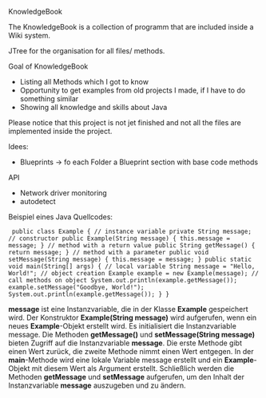 KnowledgeBook

The KnowledgeBook is a collection of programm that are included inside a Wiki system.

JTree for the organisation for all files/ methods.

Goal of KnowledgeBook
 - Listing all Methods which I got to know
 - Opportunity to get examples from old projects I made, if I have to do something similar
 - Showing all knowledge and skills about Java

Please notice that this project is not jet finished and not all the files are implemented inside the project. 


Idees:
- Blueprints -> fo each Folder a Blueprint section with base code methods

API
 - Network driver monitoring
 - autodetect
 
 
 
 Beispiel eines Java Quellcodes:
 
` public class Example {
  // instance variable
  private String message;
  // constructor
  public Example(String message) {
    this.message = message;
  }
  // method with a return value
  public String getMessage() {
    return message;
  }
  // method with a parameter
  public void setMessage(String message) {
    this.message = message;
  }
  public static void main(String[] args) {
    // local variable
    String message = "Hello, World!";
    // object creation
    Example example = new Example(message);
    // call methods on object
    System.out.println(example.getMessage());
    example.setMessage("Goodbye, World!");
    System.out.println(example.getMessage());
  }
}`

**message** ist eine Instanzvariable, die in der Klasse **Example** gespeichert wird.
Der Konstruktor **Example(String message)** wird aufgerufen, wenn ein neues **Example**-Objekt erstellt wird. Es initialisiert die Instanzvariable message.
Die Methoden **getMessage()** und **setMessage(String message)** bieten Zugriff auf die Instanzvariable **message**. Die erste Methode gibt einen Wert zurück, die zweite Methode nimmt einen Wert entgegen.
In der **main**-Methode wird eine lokale Variable message erstellt und ein **Example**-Objekt mit diesem Wert als Argument erstellt.
Schließlich werden die Methoden **getMessage** und **setMessage** aufgerufen, um den Inhalt der Instanzvariable **message** auszugeben und zu ändern.

